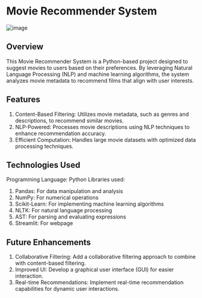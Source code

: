 # Movie Recommender System

![image](https://github.com/user-attachments/assets/e364af73-2d55-4d5d-aa1c-5411eca5dc49)

## Overview
This Movie Recommender System is a Python-based project designed to suggest movies to users based on their preferences. By leveraging Natural Language Processing (NLP) and machine learning algorithms, the system analyzes movie metadata to recommend films that align with user interests.

## Features
1. Content-Based Filtering: Utilizes movie metadata, such as genres and descriptions, to recommend similar movies.
2. NLP-Powered: Processes movie descriptions using NLP techniques to enhance recommendation accuracy.
3. Efficient Computation: Handles large movie datasets with optimized data processing techniques.

## Technologies Used
Programming Language: Python
Libraries used:
1. Pandas: For data manipulation and analysis
2. NumPy: For numerical operations
3. Scikit-Learn: For implementing machine learning algorithms
4. NLTK: For natural language processing 
5. AST: For parsing and evaluating expressions
6. Streamlit: For webpage

## Future Enhancements
1. Collaborative Filtering: Add a collaborative filtering approach to combine with content-based filtering.
2. Improved UI: Develop a graphical user interface (GUI) for easier interaction.
3. Real-time Recommendations: Implement real-time recommendation capabilities for dynamic user interactions.
